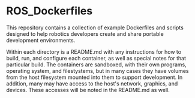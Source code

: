 # ROS_Dockerfiles

This repository contains a collection of example Dockerfiles and scripts designed to help robotics developers create and share portable development environments.

Within each directory is a README.md with any instructions for how to build, run, and configure each container, as well as special notes for that particular build. 
The containers are sandboxed, with their own programs, operating system, and filestystems, but in many cases they have volumes from the host filesystem mounted into them to support development. 
In addition, many may have access to the host's network, graphics, and devices. 
These accesses will be noted in the README.md as well.
